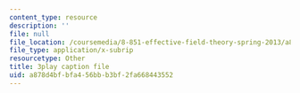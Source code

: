 ```yaml
---
content_type: resource
description: ''
file: null
file_location: /coursemedia/8-851-effective-field-theory-spring-2013/a878d4bfbfa456bbb3bf2fa668443552_DdY98Zaff5I.vtt
file_type: application/x-subrip
resourcetype: Other
title: 3play caption file
uid: a878d4bf-bfa4-56bb-b3bf-2fa668443552
---
```

